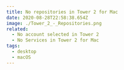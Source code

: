 ```yaml
---
title: No repositories in Tower 2 for Mac
date: 2020-08-28T22:58:38.654Z
image: ./Tower_2_-_Repositories.png
related:
  - No account selected in Tower 2
  - No Services in Tower 2 for Mac
tags:
  - desktop
  - macOS
---
```


